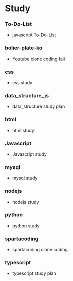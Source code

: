 # Study

### To-Do-List

-   javascript To-Do-List

### bolier-plate-ko

-   Youtube clone coding fail

### css

-   css study

### data_structure_js

-   data_structure study plan

### html

-   html study

### Javascript

-   Javascript study

### mysql

-   mysql study

### nodejs

-   nodejs study

### python

-   python study

### spartacoding

-   spartacoding clone coding

### typescript

-   typescript study plan
